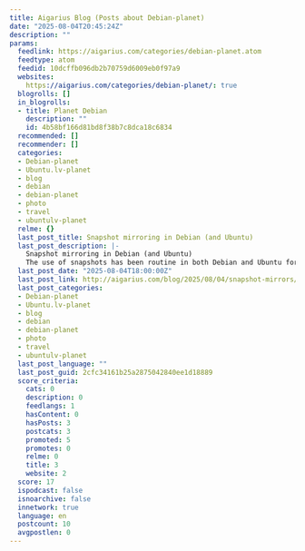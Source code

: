 ```yaml
---
title: Aigarius Blog (Posts about Debian-planet)
date: "2025-08-04T20:45:24Z"
description: ""
params:
  feedlink: https://aigarius.com/categories/debian-planet.atom
  feedtype: atom
  feedid: 10dcffb096db2b70759d6009eb0f97a9
  websites:
    https://aigarius.com/categories/debian-planet/: true
  blogrolls: []
  in_blogrolls:
  - title: Planet Debian
    description: ""
    id: 4b58bf166d81bd8f38b7c8dca18c6834
  recommended: []
  recommender: []
  categories:
  - Debian-planet
  - Ubuntu.lv-planet
  - blog
  - debian
  - debian-planet
  - photo
  - travel
  - ubuntulv-planet
  relme: {}
  last_post_title: Snapshot mirroring in Debian (and Ubuntu)
  last_post_description: |-
    Snapshot mirroring in Debian (and Ubuntu)
    The use of snapshots has been routine in both Debian and Ubuntu for several years now—or more than 15 years for Debian, to be precise. Snapshots have
  last_post_date: "2025-08-04T18:00:00Z"
  last_post_link: http://aigarius.com/blog/2025/08/04/snapshot-mirrors/
  last_post_categories:
  - Debian-planet
  - Ubuntu.lv-planet
  - blog
  - debian
  - debian-planet
  - photo
  - travel
  - ubuntulv-planet
  last_post_language: ""
  last_post_guid: 2cfc34161b25a2875042840ee1d18889
  score_criteria:
    cats: 0
    description: 0
    feedlangs: 1
    hasContent: 0
    hasPosts: 3
    postcats: 3
    promoted: 5
    promotes: 0
    relme: 0
    title: 3
    website: 2
  score: 17
  ispodcast: false
  isnoarchive: false
  innetwork: true
  language: en
  postcount: 10
  avgpostlen: 0
---
```

